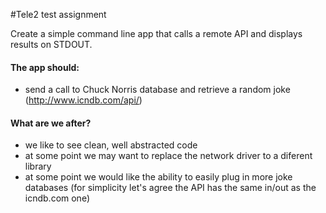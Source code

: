 #Tele2 test assignment

Create a simple command line app that calls a remote API and displays results on STDOUT.  
#### The app should:  
- send a call to Chuck Norris database and retrieve a random joke (http://www.icndb.com/api/)

#### What are we after?
- we like to see clean, well abstracted code
- at some point we may want to replace the network driver to a diferent library
- at some point we would like the ability to easily plug in more joke databases (for simplicity let&#39;s
agree the API has the same in/out as the icndb.com one)